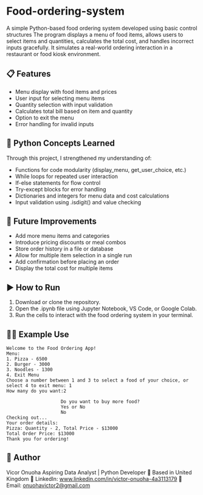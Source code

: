 # Food-ordering-system
A simple Python-based food ordering system developed using basic control structures
The program displays a menu of food items, allows users to select items and quantities, calculates the total cost, and handles incorrect inputs gracefully. It simulates a real-world ordering interaction in a restaurant or food kiosk environment.

## 📋 Features

- Menu display with food items and prices
- User input for selecting menu items
- Quantity selection with input validation
- Calculates total bill based on item and quantity
- Option to exit the menu
- Error handling for invalid inputs

## 🧠 Python Concepts Learned

Through this project, I strengthened my understanding of:

- Functions for code modularity (display_menu, get_user_choice, etc.)
- While loops for repeated user interaction
- If-else statements for flow control
- Try-except blocks for error handling
- Dictionaries and integers for menu data and cost calculations
- Input validation using .isdigit() and value checking
  
## 🔄 Future Improvements 

- Add more menu items and categories
- Introduce pricing discounts or meal combos
- Store order history in a file or database
- Allow for multiple item selection in a single run
- Add confirmation before placing an order
- Display the total cost for multiple items
 
## ▶ How to Run

1. Download or clone the repository.
2. Open the .ipynb file using Jupyter Notebook, VS Code, or Google Colab.
3. Run the cells to interact with the food ordering system in your terminal.

## 🧑‍💻 Example Use

```
Welcome to the Food Ordering App!
Menu:
1. Pizza - 6500
2. Burger - 3000
3. Noodles - 1300
4. Exit Menu
Choose a number between 1 and 3 to select a food of your choice, or select 4 to exit menu: 1
How many do you want:2

                    Do you want to buy more food?
                    Yes or No
                    No
Checking out...
Your order details:
Pizza: Quantity - 2, Total Price - $13000
Total Order Price: $13000
Thank you for ordering!
```

## 👤 Author

Vicor Onuoha
Aspiring Data Analyst | Python Developer
📍 Based in United Kingdom
🔗 LinkedIn: www.linkedin.com/in/victor-onuoha-4a3113179
📧 Email: onuohavictor2@gmail.com
